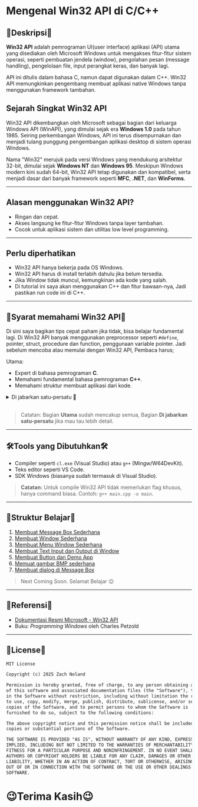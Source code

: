 # Mengenal Win32 API di C/C++

## 📌Deskripsi📌

**Win32 API** adalah pemrograman UI(user interface) aplikasi (API) utama yang disediakan oleh Microsoft Windows untuk mengakses fitur-fitur sistem operasi, seperti pembuatan jendela (window), pengolahan pesan (message handling), pengelolaan file, input perangkat keras, dan banyak lagi.

API ini ditulis dalam bahasa C, namun dapat digunakan dalam C++. Win32 API memungkinkan pengembang membuat aplikasi native Windows tanpa menggunakan framework tambahan.

## Sejarah Singkat Win32 API

Win32 API dikembangkan oleh Microsoft sebagai bagian dari keluarga Windows API (WinAPI), yang dimulai sejak era **Windows 1.0** pada tahun 1985. Seiring perkembangan Windows, API ini terus disempurnakan dan menjadi tulang punggung pengembangan aplikasi desktop di sistem operasi Windows.

Nama "Win32" merujuk pada versi Windows yang mendukung arsitektur 32-bit, dimulai sejak **Windows NT** dan **Windows 95**. Meskipun Windows modern kini sudah 64-bit, Win32 API tetap digunakan dan kompatibel, serta menjadi dasar dari banyak framework seperti **MFC**, **.NET**, dan **WinForms**.

---

## Alasan menggunakan Win32 API?

- Ringan dan cepat.
- Akses langsung ke fitur-fitur Windows tanpa layer tambahan.
- Cocok untuk aplikasi sistem dan utilitas low level programming.

---

## Perlu diperhatikan

- Win32 API hanya bekerja pada OS Windows.
- Win32 API harus di install terlabih dahulu jika belum tersedia.
- Jika Window tidak muncul, kemungkinan ada kode yang salah.
- Di tutorial ini saya akan menggunakan C++ dan fitur bawaan-nya, Jadi pastikan run code ini di C++.

---

## 📜Syarat memahami Win32 API📜
Di sini saya bagikan tips cepat paham jika tidak, bisa belajar fundamental lagi. Di Win32 API banyak menggunakan preprocessor seperti ``#define``, pointer, struct, procedure dan function, penggunaan variable pointer. Jadi sebelum mencoba atau memulai dengan Win32 API, Pembaca harus;

Utama:
- Expert di bahasa pemrograman **C**.
- Memahami fundamental bahasa pemrograman **C++**.
- Memahami struktur membuat aplikasi dari kode.

<details>
  <summary>Di jabarkan satu-persatu 🔽</summary>
  <br>
  <ul>
    <li>Memahami mekanisme Preprocessor seperti <code>#define</code> di <b>C</b> atau <b>C++</b>.</li>
    <li>Memahami call conversion pointer di <b>C</b>.</li>
    <li>Memahami mekanisme <b>pointer</b>.</li>
    <li>Memahami casting tipe data di <b>C</b> atau <b>C++</b>.</li>
    <li>Memahami procedure atau function di <b>C</b> atau <b>C++</b>.</li>
    <li>Memahami tipe data struct di <b>C</b> atau <b>C++</b>.</li>
    <li>Memahami percabangan di <b>C</b> atau <b>C++</b>.</li>
    <li>Memahami string di <b>C++</b>.</li>
  </ul>
</details>
<br>

> Catatan: Bagian **Utama** sudah mencakup semua, Bagian **Di jabarkan satu-persatu** jika mau tau lebih detail.

---

## 🛠️Tools yang Dibutuhkan🛠️

- Compiler seperti `cl.exe` (Visual Studio) atau `g++` (Mingw/W64DevKit).
- Teks editor seperti VS Code.
- SDK Windows (biasanya sudah termasuk di Visual Studio).

> **Catatan:** Untuk compile Win32 API tidak memerlukan flag khusus, hanya command biasa. Contoh: ``g++ main.cpp -o main``.

---

## 💾Struktur Belajar💾

1. [Membuat Message Box Sederhana](https://github.com/MuzakyGood/Belajar_Win32API/tree/main/1.MessageBox)
2. [Membuat Window Sederhana](https://github.com/MuzakyGood/Belajar_Win32API/tree/main/2.CreateWindow)
3. [Membuat Menu Window Sederhana](https://github.com/MuzakyGood/Belajar_Win32API/tree/main/3.CreateMenu)
4. [Membuat Text Input dan Output di Window](https://github.com/MuzakyGood/Belajar_Win32API/tree/main/4.Static_Edit_Control)
5. [Membuat Button dan Demo App](https://github.com/MuzakyGood/Belajar_Win32API/tree/main/5.Button_and_Demo_Control)
6. [Memuat gambar BMP sederhana](https://github.com/MuzakyGood/Belajar_Win32API/tree/main/6.CreateBmpImage)
7. [Membuat dialog di Message Box](https://github.com/MuzakyGood/Belajar_Win32API/tree/main/7.CreateMessageBox_Dialog)
> Next Coming Soon. Selamat Belajar 😉

---

## 📘Referensi📘

- [Dokumentasi Resmi Microsoft - Win32 API](https://learn.microsoft.com/en-us/windows/win32/api/)
- Buku: *Programming Windows* oleh Charles Petzold

---

## 📎License📎

```txt
MIT License

Copyright (c) 2025 Zach Noland

Permission is hereby granted, free of charge, to any person obtaining a copy
of this software and associated documentation files (the "Software"), to deal
in the Software without restriction, including without limitation the rights
to use, copy, modify, merge, publish, distribute, sublicense, and/or sell
copies of the Software, and to permit persons to whom the Software is
furnished to do so, subject to the following conditions:

The above copyright notice and this permission notice shall be included in all
copies or substantial portions of the Software.

THE SOFTWARE IS PROVIDED "AS IS", WITHOUT WARRANTY OF ANY KIND, EXPRESS OR
IMPLIED, INCLUDING BUT NOT LIMITED TO THE WARRANTIES OF MERCHANTABILITY,
FITNESS FOR A PARTICULAR PURPOSE AND NONINFRINGEMENT. IN NO EVENT SHALL THE
AUTHORS OR COPYRIGHT HOLDERS BE LIABLE FOR ANY CLAIM, DAMAGES OR OTHER
LIABILITY, WHETHER IN AN ACTION OF CONTRACT, TORT OR OTHERWISE, ARISING FROM,
OUT OF OR IN CONNECTION WITH THE SOFTWARE OR THE USE OR OTHER DEALINGS IN THE
SOFTWARE.
```

# 😉Terima Kasih😉